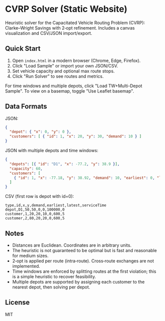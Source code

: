 # CVRP Solver (Static Website)

Heuristic solver for the Capacitated Vehicle Routing Problem (CVRP): Clarke–Wright Savings with 2‑opt refinement. Includes a canvas visualization and CSV/JSON import/export.

## Quick Start

1. Open `index.html` in a modern browser (Chrome, Edge, Firefox).
2. Click "Load Sample" or import your own JSON/CSV.
3. Set vehicle capacity and optional max route stops.
4. Click "Run Solver" to see routes and metrics.

For time windows and multiple depots, click "Load TW+Multi-Depot Sample". To view on a basemap, toggle "Use Leaflet basemap".

## Data Formats

JSON:

```json
{
  "depot": { "x": 0, "y": 0 },
  "customers": [ { "id": 1, "x": 20, "y": 30, "demand": 10 } ]
}
```

JSON with multiple depots and time windows:

```json
{
  "depots": [{ "id": "D1", "x": -77.2, "y": 38.9 }],
  "capacity": 60,
  "customers": [
    { "id": 1, "x": -77.18, "y": 38.92, "demand": 10, "earliest": 0, "latest": 240, "serviceTime": 5 }
  ]
}
```

CSV (first row is depot with id=0):

```csv
type,id,x,y,demand,earliest,latest,serviceTime
depot,D1,50,50,0,0,100000,0
customer,1,20,20,10,0,600,5
customer,2,80,20,20,0,600,5
```

## Notes

- Distances are Euclidean. Coordinates are in arbitrary units.
- The heuristic is not guaranteed to be optimal but is fast and reasonable for medium sizes.
- 2‑opt is applied per route (intra‑route). Cross‑route exchanges are not implemented.
- Time windows are enforced by splitting routes at the first violation; this is a simple heuristic to recover feasibility.
- Multiple depots are supported by assigning each customer to the nearest depot, then solving per depot.

## License

MIT


